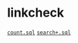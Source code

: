 # linkcheck

[`count.sql`](https://github.com/brimdata/super/blob/main/scripts/super-cmd-perf/queries/count.sql)
[`search+.sql`](https://github.com/brimdata/super/blob/main/scripts/super-cmd-perf/queries/search%2B.sql)
